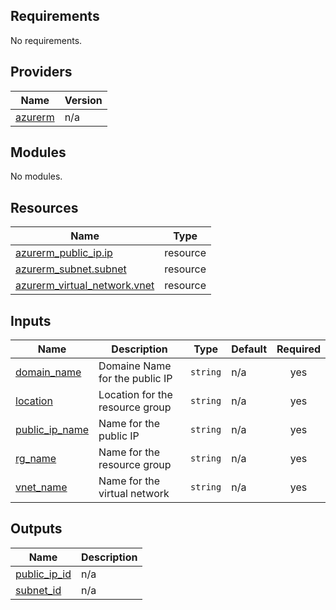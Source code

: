 <!-- BEGIN_TF_DOCS -->
## Requirements

No requirements.

## Providers

| Name | Version |
|------|---------|
| <a name="provider_azurerm"></a> [azurerm](#provider\_azurerm) | n/a |

## Modules

No modules.

## Resources

| Name | Type |
|------|------|
| [azurerm_public_ip.ip](https://registry.terraform.io/providers/hashicorp/azurerm/latest/docs/resources/public_ip) | resource |
| [azurerm_subnet.subnet](https://registry.terraform.io/providers/hashicorp/azurerm/latest/docs/resources/subnet) | resource |
| [azurerm_virtual_network.vnet](https://registry.terraform.io/providers/hashicorp/azurerm/latest/docs/resources/virtual_network) | resource |

## Inputs

| Name | Description | Type | Default | Required |
|------|-------------|------|---------|:--------:|
| <a name="input_domain_name"></a> [domain\_name](#input\_domain\_name) | Domaine Name for the public IP | `string` | n/a | yes |
| <a name="input_location"></a> [location](#input\_location) | Location for the resource group | `string` | n/a | yes |
| <a name="input_public_ip_name"></a> [public\_ip\_name](#input\_public\_ip\_name) | Name for the public IP | `string` | n/a | yes |
| <a name="input_rg_name"></a> [rg\_name](#input\_rg\_name) | Name for the resource group | `string` | n/a | yes |
| <a name="input_vnet_name"></a> [vnet\_name](#input\_vnet\_name) | Name for the virtual network | `string` | n/a | yes |

## Outputs

| Name | Description |
|------|-------------|
| <a name="output_public_ip_id"></a> [public\_ip\_id](#output\_public\_ip\_id) | n/a |
| <a name="output_subnet_id"></a> [subnet\_id](#output\_subnet\_id) | n/a |
<!-- END_TF_DOCS -->
